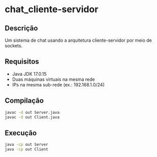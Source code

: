 # chat_cliente-servidor

## Descrição
Um sistema de chat usando a arquitetura cliente-servidor por meio de sockets.

## Requisitos
- Java JDK 17.0.15
- Duas máquinas virtuais na mesma rede
- IPs na mesma sub-rede (ex.: 192.168.1.0/24)

## Compilação
```bash
javac -d out Server.java
javac -d out Client.java
```

## Execução
````bash
java -cp out Server
java -cp out Client
````

